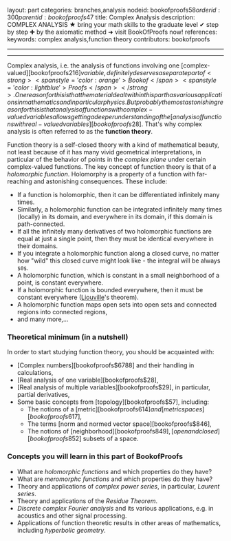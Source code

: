 layout: part
categories: branches,analysis
nodeid: bookofproofs$58
orderid: 300
parentid: bookofproofs$47
title: Complex Analysis
description: COMPLEX ANALYSIS ★ bring your math skills to the graduate level ✔ step by step ✚ by the axiomatic method ➜ visit BookOfProofs now!
references: 
keywords: complex analysis,function theory
contributors: bookofproofs


---


---

Complex analysis, i.e. the analysis of functions involving one [complex-valued][bookofproofs$216] variable, definitely deserves a separate part of <strong><span style='color:orange'>Bookof</span><span style='color:lightblue'>Proofs</span></strong>. One reason for this is that the material dealt with in this part has various applications in mathematics and in particular physics. But probably the most astonishing reason for this is that analysis of functions with complex-valued variables allows getting a deeper understanding of the [analysis of functions with real-valued variables][bookofproofs$28]. That's why complex analysis is often referred to as the **function theory**.

Function theory is a self-closed theory with a kind of mathematical beauty, not least because of it has many vivid geometrical interpretations, in particular of the behavior of points in the _complex plane_  under certain complex-valued functions. The key concept of function theory is that of a _holomorphic function_. Holomorphy is a property of a function with far-reaching and astonishing consequences. These include: 
   * If a function is holomorphic, then it can be differentiated infinitely many times.
   * Similarly, a holomorphic function can be integrated infinitely many times (locally) in its domain, and everywhere in its domain, if this domain is path-connected. 
   * If all the infinitely many derivatives of two holomorphic functions are equal at just a single point, then they must be identical everywhere in their domains.
   * If you integrate a holomorphic function along a closed curve, no matter how "wild" this closed curve might look like - the integral will be always `$0$`. 
   * A holomorphic function, which is constant in a small neighborhood of a point, is constant everywhere.
   * If a holomorphic function is bounded everywhere, then it must be constant everywhere ([Liouville](https://mathshistory.st-andrews.ac.uk/Biographies/Liouville/)'s theorem).
   * A holomorphic function maps open sets into open sets and connected regions into connected regions,
   * and many more,...

### Theoretical minimum (in a nutshell)

In order to start studying function theory, you should be acquainted with:

* [Complex numbers][bookofproofs$6788] and their handling in calculations,
* [Real analysis of one variable][bookofproofs$28],
* [Real analysis of multiple variables][bookofproofs$29], in particular, partial derivatives,
* Some basic concepts from [topology][bookofproofs$57], including:
   * The notions of a [metric][bookofproofs$614] and [metric spaces][bookofproofs$617],
   * The terms [norm and normed vector space][bookofproofs$846],
   * The notions of [neighborhood][bookofproofs$849], [open and closed][bookofproofs$852] subsets of a space.

### Concepts you will learn in this part of BookofProofs

* What are _holomorphic functions_ and which properties do they have?
* What are _meromorphc functions_ and which properties do they have?
* Theory and applications of _complex power series_, in particular, _Laurent series_.
* Theory and applications of the _Residue Theorem_.
* _Discrete complex Fourier analysis_ and its various applications, e.g. in acoustics and other signal processing.
* Applications of function theoretic results in other areas of mathematics, including _hyperbolic geometry_.
